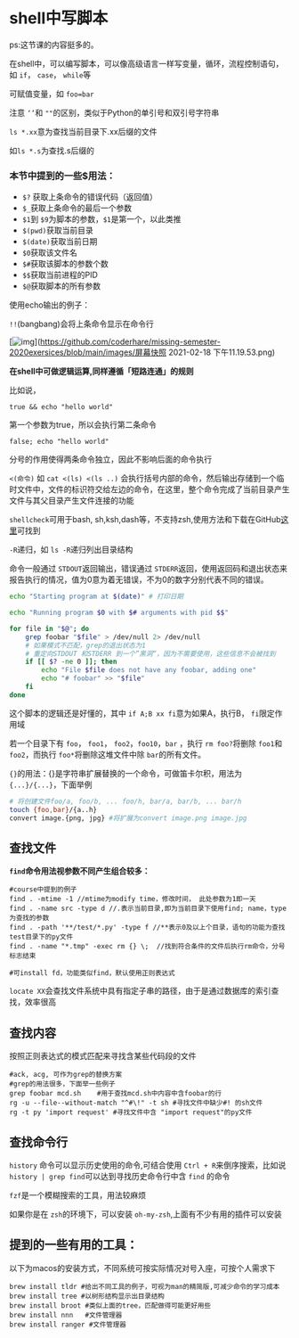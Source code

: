 # shell中写脚本

ps:这节课的内容挺多的。

在shell中，可以编写脚本，可以像高级语言一样写变量，循环，流程控制语句，如 `if`， `case`， `while`等

可赋值变量，如 `foo=bar`

注意 `‘’`和 `""`的区别，类似于Python的单引号和双引号字符串

`ls *.xx`意为查找当前目录下.xx后缀的文件

如`ls *.s`为查找.s后缀的

### **本节中提到的一些$用法：**

- `$?` 获取上条命令的错误代码（返回值）
- `$_`获取上条命令的最后一个参数
- `$1`到 `$9`为脚本的参数，`$1`是第一个，以此类推
- `$(pwd)`获取当前目录
- `$(date)`获取当前日期
- `$0`获取该文件名
- `$#`获取该脚本的参数个数
- `$$`获取当前进程的PID
- `$@`获取脚本的所有参数

使用echo输出的例子：

`!!`(bangbang)会将上条命令显示在命令行

[![img](https://github.com/coderhare/missing-semester-2020exersices/raw/main/images/%E5%B1%8F%E5%B9%95%E5%BF%AB%E7%85%A7%202021-02-18%20%E4%B8%8B%E5%8D%8811.19.53.png)](https://github.com/coderhare/missing-semester-2020exersices/blob/main/images/屏幕快照 2021-02-18 下午11.19.53.png)



**在shell中可做逻辑运算,同样遵循「短路连通」的规则**

比如说，

```shell
true && echo "hello world"
```

第一个参数为true，所以会执行第二条命令

```shell
false; echo "hello world"
```

分号的作用使得两条命令独立，因此不影响后面的命令执行

`<(命令)` 如 `cat <(ls) <(ls ..)` 会执行括号内部的命令，然后输出存储到一个临时文件中，文件的标识符交给左边的命令，在这里，整个命令完成了当前目录产生文件与其父目录产生文件连接的功能

`shellcheck`可用于bash, sh,ksh,dash等，不支持zsh,使用方法和下载在GitHub[这里](https://github.com/koalaman/shellcheck)可找到

`-R`递归，如 `ls -R`递归列出目录结构

命令一般通过 `STDOUT`返回输出，错误通过 `STDERR`返回，使用返回码和退出状态来报告执行的情况，值为0意为着无错误，不为0的数字分别代表不同的错误。

```bash
echo "Starting program at $(date)" # 打印日期

echo "Running program $0 with $# arguments with pid $$"

for file in "$@"; do
    grep foobar "$file" > /dev/null 2> /dev/null
    # 如果模式不匹配，grep的退出状态为1
    # 重定向STDOUT 和STDERR 到一个”黑洞“，因为不需要使用，这些信息不会被找到
    if [[ $? -ne 0 ]]; then
        echo "File $file does not have any foobar, adding one"
        echo "# foobar" >> "$file"
    fi
done
```

这个脚本的逻辑还是好懂的，其中 `if A;B xx fi`意为如果A，执行B， `fi`限定作用域

若一个目录下有 `foo`， `foo1`， `foo2`，`foo10`，`bar` ，执行 `rm foo?`将删除 `foo1`和 `foo2`，而执行 `foo*`将删除这堆文件中除 `bar`的所有文件。

`{}`的用法：{}是字符串扩展替换的一个命令，可做笛卡尔积，用法为 `{...}/{...}`，下面举例

```bash
# 将创建文件foo/a, foo/b, ... foo/h, bar/a, bar/b, ... bar/h
touch {foo,bar}/{a..h}
convert image.{png, jpg} #将扩展为convert image.png image.jpg
```



## 查找文件

**`find`命令用法视参数不同产生组合较多：**

```shell
#course中提到的例子
find . -mtime -1 //mtime为modify time，修改时间， 此处参数为1即一天
find . -name src -type d //.表示当前目录,即为当前目录下使用find; name，type为查找的参数
find . -path '**/test/*.py' -type f //**表示0及以上个目录，语句的功能为查找test目录下的py文件
find . -name "*.tmp" -exec rm {} \;  //找到符合条件的文件后执行rm命令，分号标志结束

#可install fd，功能类似find，默认使用正则表达式
```

`locate XX`会查找文件系统中具有指定子串的路径，由于是通过数据库的索引查找，效率很高

## 查找内容

按照正则表达式的模式匹配来寻找含某些代码段的文件

```shell
#ack, acg, 可作为grep的替换方案
#grep的用法很多，下面举一些例子
grep foobar mcd.sh    #用于查找mcd.sh中内容中含foobar的行
rg -u --file--without-match "^#\!" -t sh #寻找文件中缺少#! 的sh文件
rg -t py 'import request' #寻找文件中含 "import request"的py文件
```

## 查找命令行

`history` 命令可以显示历史使用的命令,可结合使用 `Ctrl + R`来倒序搜索，比如说 `history | grep find`可以达到寻找历史命令行中含 `find` 的命令

`fzf`是一个模糊搜索的工具，用法较麻烦

如果你是在 `zsh`的环境下，可以安装 `oh-my-zsh`,上面有不少有用的插件可以安装

## 提到的一些有用的工具：

以下为macos的安装方式，不同系统可按实际情况对号入座，可按个人需求下

```shell
brew install tldr #给出不同工具的例子，可视为man的精简版,可减少命令的学习成本
brew install tree #以树形结构显示出目录结构
brew install broot #类似上面的tree，匹配做得可能更好用些
brew install nnn   #文件管理器
brew install ranger #文件管理器
```

